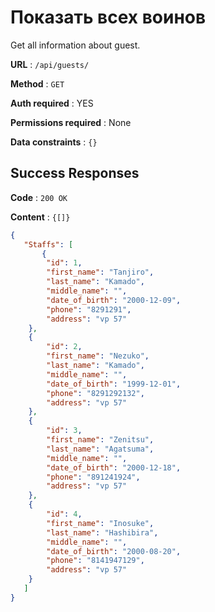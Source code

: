 # Показать всех воинов

Get all information about guest.

**URL** : `/api/guests/`

**Method** : `GET`

**Auth required** : YES

**Permissions required** : None

**Data constraints** : `{}`

## Success Responses

**Code** : `200 OK`

**Content** : `{[]}`

```json
{
   "Staffs": [
       {
        "id": 1,
        "first_name": "Tanjiro",
        "last_name": "Kamado",
        "middle_name": "",
        "date_of_birth": "2000-12-09",
        "phone": "8291291",
        "address": "vp 57"
    },
    {
        "id": 2,
        "first_name": "Nezuko",
        "last_name": "Kamado",
        "middle_name": "",
        "date_of_birth": "1999-12-01",
        "phone": "8291292132",
        "address": "vp 57"
    },
    {
        "id": 3,
        "first_name": "Zenitsu",
        "last_name": "Agatsuma",
        "middle_name": "",
        "date_of_birth": "2000-12-18",
        "phone": "891241924",
        "address": "vp 57"
    },
    {
        "id": 4,
        "first_name": "Inosuke",
        "last_name": "Hashibira",
        "middle_name": "",
        "date_of_birth": "2000-08-20",
        "phone": "8141947129",
        "address": "vp 57"
    }
   ]
}
```